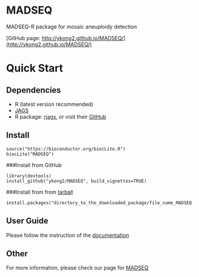 # MADSEQ
MADSEQ-R package for mosaic aneuploidy detection  

[GitHub page: http://ykong2.github.io/MADSEQ/](http://ykong2.github.io/MADSEQ/)

# Quick Start
## Dependencies
* R (latest version recommended)
* [JAGS](http://mcmc-jags.sourceforge.net/)
* R package: [rjags](https://cran.r-project.org/web/packages/rjags/index.html), or visit their [GitHub](https://github.com/cran/rjags)

## Install 
```{r}
source("https://bioconductor.org/biocLite.R")
biocLite("MADSEQ")
```

###Install from GitHub
```{r}
library(devtools)
install_github("ykong2/MADSEQ", build_vignettes=TRUE)
```
###Install from from [tarball](http://ykong2.github.io/MADSEQ/)
```{r}
install.packages("directory_to_the_downloaded_package/file_name_MADSEQ.tar.gz")
```

## User Guide
Please follow the instruction of the [documentation](http://ykong2.github.io/MADSEQ/documentation.html)

## Other 
For more information, please check our page for [MADSEQ](http://ykong2.github.io/MADSEQ/)
